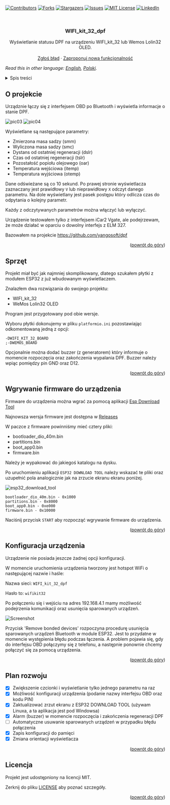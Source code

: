 <div id="top"></div>

[![Contributors][contributors-shield]][contributors-url]
[![Forks][forks-shield]][forks-url]
[![Stargazers][stars-shield]][stars-url]
[![Issues][issues-shield]][issues-url]
[![MIT License][license-shield]][license-url]
[![LinkedIn][linkedin-shield]][linkedin-url]

<br />
<div align="center">

<h3 align="center">WIFI_kit_32_dpf</h3>

  <p align="center">
    Wyświetlanie statusu DPF na urządzeniu WIFI_kit_32 lub Wemos Lolin32 OLED.
    <br />
    <br />
    <a href="https://github.com/blizniukp/WIFI_kit_32_dpf/issues">Zgłoś błąd</a>
    ·
    <a href="https://github.com/blizniukp/WIFI_kit_32_dpf/issues">Zaproponuj nową funkcjonalność</a>
  </p>
</div>

*Read this in other language: [English](README.md), [Polski](README.pl.md).*

<details>
  <summary>Spis treści</summary>
  <ol>
    <li><a href="#o-projekcie">O projekcie</a></li>
    <li><a href="#sprzęt">Sprzęt</a></li>
    <li><a href="#wgrywanie-firmware-do-urządzenia">Wgrywanie firmware do urządzenia</a></li>
    <li><a href="#konfiguracja-urządzenia">Konfiguracja urządzenia</a></li>
    <li><a href="#plan-rozwoju">Plan rozwoju</a></li>
    <li><a href="#licencja">Licencja</a></li>
  </ol>
</details>

<!-- ABOUT THE PROJECT -->
## O projekcie

Urządznie łączy się z interfejsem OBD po Bluetooth i wyświetla informacje o stanie DPF.

![pic03](/docs/pic03.png)
![pic04](/docs/pic04.png)

Wyświetlane są następujące parametry:

* Zmierzona masa sadzy (smm)
* Wyliczona masa sadzy (smc)
* Dystans od ostatniej regeneracji (dslr)
* Czas od ostatniej regeneracji (tslr)
* Pozostałość popiołu olejowego (oar)
* Temperatura wejściowa (itemp)
* Temperatura wyjściowa (otemp)


Dane odświeżane są co 10 sekund. Po prawej stronie wyświetlacza zaznaczany jest prawidłowy `V` lub nieprawidłowy `X` odczyt danego parametru.
Na dole wyświetlany jest pasek postępu który odlicza czas do odpytania o kolejny parametr.

Każdy z odczytywanych parametrów można włączyć lub wyłączyć.

Urządzenie testowałem tylko z interfejsem iCar2 Vgate, ale podejrzewam, że może działać w oparciu o dowolny interfejs z ELM 327.

Bazowałem na projekcie https://github.com/yangosoft/dpf

<p align="right">(<a href="#top">powrót do góry</a>)</p>

## Sprzęt

Projekt miał być jak najmniej skomplikowany, dlatego szukałem płytki z modułem ESP32 z już wbudowanym wyświetlaczem.

Znalazłem dwa rozwiązania do swojego projektu:
* WIFI_kit_32 
* WeMos Lolin32 OLED

Program jest przygotowany pod obie wersje.

Wyboru płytki dokonujemy w pliku `platformio.ini` pozostawiając odkomentowaną jedną z opcji:

```
-DWIFI_KIT_32_BOARD
;-DWEMOS_BOARD
```

Opcjonalnie można dodać buzzer (z generatorem) który informuje o momencie rozpoczęcia oraz zakończenia wypalania DPF. Buzzer należy wpiąc pomiędzy pin GND oraz D12.

<p align="right">(<a href="#top">powrót do góry</a>)</p>

## Wgrywanie firmware do urządzenia

Firmware do urządzenia można wgrać za pomocą aplikacji [Esp Download Tool](https://www.espressif.com/en/support/download/other-tools)


Najnowsza wersja firmware jest dostępna w [Releases](https://github.com/blizniukp/WIFI_kit_32_dpf/releases)


W paczce z firmware powinniśmy mieć cztery pliki:
- bootloader_dio_40m.bin
- partitions.bin
- boot_app0.bin
- firmware.bin

Należy je wypakować do jakiegoś katalogu na dysku.

Po uruchomieniu aplikacji `ESP32 DOWNLOAD TOOL` należy wskazać te pliki oraz uzupełnić pola analogicznie jak na zrzucie ekranu ekranu poniżej.

![esp32_download_tool](/docs/esp32_download_tool.png)

```
bootloader_dio_40m.bin - 0x1000
partitions.bin - 0x8000
boot_app0.bin - 0xe000
firmware.bin - 0x10000
```

Naciśnij przycisk `START` aby rozpocząć wgrywanie firmware do urządzenia.

<p align="right">(<a href="#top">powrót do góry</a>)</p>


## Konfiguracja urządzenia

Urządzenie nie posiada jeszcze żadnej opcji konfiguracji.

W momencie uruchomienia urządzenia tworzony jest hotspot WiFi o następującej nazwie i haśle:

Nazwa sieci: `WIFI_kit_32_dpf`

Hasło to: `wifikit32`

Po połączeniu się i wejściu na adres 192.168.4.1 mamy możliwość podejrzenia komunikacji oraz usunięcia sparowanych urządzeń.

![Screenshot](docs/esp_website.jpg)


Przycisk 'Remove bonded devices' rozpoczyna procedurę usunięcia sparowanych urządzeń Bluetooth w module ESP32.
Jest to przydatne w momencie występienia błędu podczas łączenia. A problem pojawia się, gdy do interfejsu OBD połączymy się z telefonu, a następnie ponownie chcemy połączyć się za pomocą urządzenia.

<p align="right">(<a href="#top">powrót do góry</a>)</p>

## Plan rozwoju

- [x] Zwiększenie czcionki i wyświetlanie tylko jednego parametru na raz
- [x] Możliwość konfiguracji urządzenia (podanie nazwy interfejsu OBD oraz kodu PIN)
- [x] Zaktualizować zrzut ekranu z ESP32 DOWNLOAD TOOL (używam Linuxa, a ta aplikacja jest pod Windowsa)
- [x] Alarm (buzzer) w momencie rozpoczęcia i zakończenia regeneracji DPF
- [ ] Automatyczne usuwanie sparowanych urządzeń w przypadku błędu połączenia
- [x] Zapis konfiguracji do pamięci
- [x] Zmiana orientacji wyświetlacza

<p align="right">(<a href="#top">powrót do góry</a>)</p>

## Licencja

Projekt jest udostępniony na licencji MIT. 

Zerknij do pliku [LICENSE](LICENSE) aby poznać szczegóły.

<p align="right">(<a href="#top">powrót do góry</a>)</p>


<!-- MARKDOWN LINKS & IMAGES -->
<!-- https://www.markdownguide.org/basic-syntax/#reference-style-links -->
[contributors-shield]: https://img.shields.io/github/contributors/blizniukp/WIFI_kit_32_dpf.svg?style=for-the-badge
[contributors-url]: https://github.com/blizniukp/WIFI_kit_32_dpf/graphs/contributors
[forks-shield]: https://img.shields.io/github/forks/blizniukp/WIFI_kit_32_dpf.svg?style=for-the-badge
[forks-url]: https://github.com/blizniukp/WIFI_kit_32_dpf/network/members
[stars-shield]: https://img.shields.io/github/stars/blizniukp/WIFI_kit_32_dpf.svg?style=for-the-badge
[stars-url]: https://github.com/blizniukp/WIFI_kit_32_dpf/stargazers
[issues-shield]: https://img.shields.io/github/issues/blizniukp/WIFI_kit_32_dpf.svg?style=for-the-badge
[issues-url]: https://github.com/blizniukp/WIFI_kit_32_dpf/issues
[license-shield]: https://img.shields.io/github/license/blizniukp/WIFI_kit_32_dpf.svg?style=for-the-badge
[license-url]: https://github.com/blizniukp/WIFI_kit_32_dpf/blob/master/LICENSE
[linkedin-shield]: https://img.shields.io/badge/-LinkedIn-black.svg?style=for-the-badge&logo=linkedin&colorB=555
[linkedin-url]: https://linkedin.com/in/paweł-bliźniuk-433535183
[product-screenshot]: images/screenshot.png
